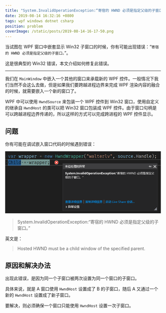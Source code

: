 ```yaml
---
title: "System.InvalidOperationException:“寄宿的 HWND 必须是指定父级的子窗口。”"
date: 2019-08-14 16:32:16 +0800
tags: wpf windows dotnet csharp
position: problem
coverImage: /static/posts/2019-08-14-16-17-50.png
---
```


当试图在 WPF 窗口中嵌套显示 Win32 子窗口的时候，你有可能出现错误：“`寄宿的 HWND 必须是指定父级的子窗口。`”。

这是很典型的 Win32 错误，本文介绍如何修复此错误。

---

<div id="toc"></div>

我们在 `MainWindow` 中嵌入一个其他的窗口来承载新的 WPF 控件。一般情况下我们当然不会这么去做，但是如果我们要跨越进程边界来完成 WPF 渲染内容的融合的时候，就需要嵌入一个新的窗口了。

WPF 中可以使用 `HwndSource` 来包装一个 WPF 控件到 Win32 窗口，使用自定义的继承自 `HwndHost` 的类可以把 Win32 窗口包装成 WPF 控件。由于窗口句柄是可以跨越进程边界传递的，所以这样的方式可以完成跨进程的 WPF 控件显示。

## 问题

你有可能在调试嵌入窗口代码的时候遇到错误：

![错误](/static/posts/2019-08-14-16-17-50.png)

> System.InvalidOperationException:“寄宿的 HWND 必须是指定父级的子窗口。”

英文是：

> Hosted HWND must be a child window of the specified parent.

## 原因和解决办法

出现此错误，是因为同一个子窗口被两次设置为同一个窗口的子窗口。

具体来说，就是 A 窗口使用 `HwndHost` 设置成了 B 的子窗口，随后 A 又通过一个新的 `HwndHost` 设置成了新子窗口。

要解决，则必须确保一个窗口只能使用 `HwndHost` 设置一次子窗口。

